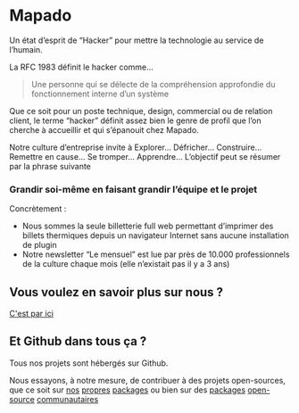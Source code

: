 # Mapado

Un état d’esprit de “Hacker” pour mettre la technologie au service de l’humain.

La RFC 1983 définit le hacker comme…

> Une personne qui se délecte de la compréhension approfondie du fonctionnement interne d’un système

Que ce soit pour un poste technique, design, commercial ou de relation client, le terme “hacker” définit assez bien le genre de profil que l’on cherche à accueillir et qui s’épanouit chez Mapado.

Notre culture d’entreprise invite à Explorer… Défricher… Construire… Remettre en cause… Se tromper… Apprendre… L’objectif peut se résumer par la phrase suivante

### Grandir soi-même en faisant grandir l’équipe et le projet

Concrètement :

- Nous sommes la seule billetterie full web permettant d’imprimer des billets thermiques depuis un navigateur Internet sans aucune installation de plugin
- Notre newsletter “Le mensuel” est lue par près de 10.000 professionnels de la culture chaque mois (elle n’existait pas il y a 3 ans)

## Vous voulez en savoir plus sur nous ?

[C'est par ici](https://pro.mapado.com/join-the-team/)

## Et Github dans tous ça ?

Tous nos projets sont hébergés sur Github.

Nous essayons, à notre mesure, de contribuer à des projets open-sources, que ce soit sur
[nos](https://github.com/mapado/rest-client-js-sdk)
[propres](https://github.com/mapado/watch-module)
[packages](https://github.com/mapado/haversine)
ou bien sur des
[packages](https://github.com/api-platform/core/pulls?q=is%3Apr+author%3Ajdeniau)
[open-source](https://github.com/AmauriC/tarteaucitron.js/pulls?q=is%3Apr+author%3Anickinthebox)
[communautaires](https://github.com/immutable-js/immutable-js/pulls?q=is%3Apr+author%3Ajdeniau)
